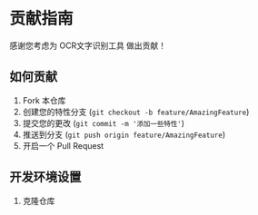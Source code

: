# 贡献指南

感谢您考虑为 OCR文字识别工具 做出贡献！

## 如何贡献

1. Fork 本仓库
2. 创建您的特性分支 (`git checkout -b feature/AmazingFeature`)
3. 提交您的更改 (`git commit -m '添加一些特性'`)
4. 推送到分支 (`git push origin feature/AmazingFeature`)
5. 开启一个 Pull Request

## 开发环境设置

1. 克隆仓库 